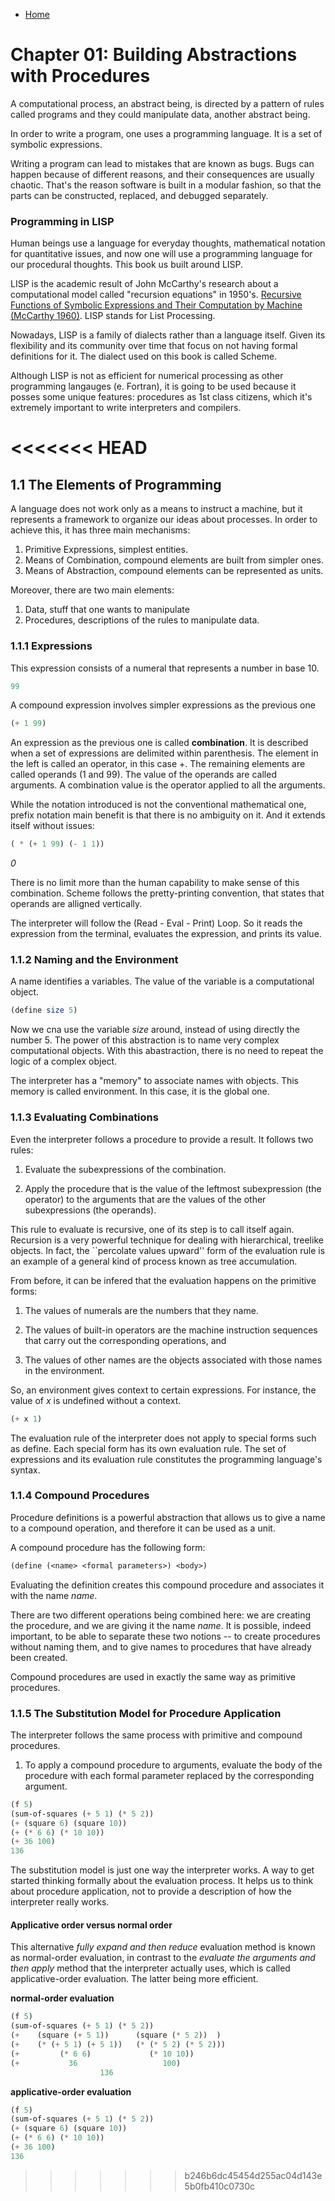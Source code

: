 * [Home](../..)

# Chapter 01: Building Abstractions with Procedures

A computational process, an abstract being, is directed by a pattern of rules called programs and they could manipulate data, another abstract being.

In order to write a program, one uses a programming language. It is a set of symbolic expressions.

Writing a program can lead to mistakes that are known as bugs. Bugs can happen because of different reasons, and their consequences are usually chaotic. That's the reason software is built in a modular fashion, so that the parts can be constructed, replaced, and debugged separately.

### Programming in LISP

Human beings use a language for everyday thoughts, mathematical notation for quantitative issues, and now one will use a programming language for our procedural thoughts. This book us built around LISP.

LISP is the academic result of John McCarthy's research about a computational model called "recursion equations" in 1950's. [Recursive Functions of Symbolic Expressions and Their Computation by Machine (McCarthy 1960)](http://www-formal.stanford.edu/jmc/recursive.pdf). LISP stands for List Processing.

Nowadays, LISP is a family of dialects rather than a language itself. Given its flexibility and its community over time that focus on not having formal definitions for it. The dialect used on this book is called Scheme. 

Although LISP is not as efficient for numerical processing as other programming langauges (e. Fortran), it is going to be used because it posses some unique features: procedures as 1st class citizens, which it's extremely important to write interpreters and compilers.

<<<<<<< HEAD
=======
## 1.1 The Elements of Programming

A language does not work only as a means to instruct a machine, but it represents a framework to organize our ideas about processes. In order to achieve this, it has three main mechanisms:

1. Primitive Expressions, simplest entities.
2. Means of Combination, compound elements are built from simpler ones.
3. Means of Abstraction, compound elements can be represented as units.

Moreover, there are two main elements:

1. Data, stuff that one wants to manipulate
2. Procedures, descriptions of the rules to manipulate data.

### 1.1.1 Expressions

This expression consists of a numeral that represents a number in base 10. 

``` scheme
99
```

A compound expression involves simpler expressions as the previous one

``` scheme
(+ 1 99)
```

An expression as the previous one is called **combination**. It is described when a set of expressions are delimited within parenthesis. The element in the left is called an operator, in this case +. The remaining elements are called operands (1 and 99). The value of the operands are called arguments. A combination value is the operator applied to all the arguments.

While the notation introduced is not the conventional mathematical one, prefix notation main benefit is that there is no ambiguity on it. And it extends itself without issues:

``` scheme
( * (+ 1 99) (- 1 1))
```
*0*

There is no limit more than the human capability to make sense of this combination. Scheme follows the pretty-printing convention, that states that operands are alligned vertically.

The interpreter will follow the (Read - Eval - Print) Loop. So it reads the expression from the terminal, evaluates the expression, and prints its value.

### 1.1.2  Naming and the Environment

A name identifies a variables. The value of the variable is a computational object.

``` scheme
(define size 5)
```

Now we cna use the variable *size* around, instead of using directly the number 5. The power of this abstraction is to name very complex computational objects. With this abastraction, there is no need to repeat the logic of a complex object.

The interpreter has a "memory" to associate names with objects. This memory is called environment. In this case, it is the global one.

### 1.1.3 Evaluating Combinations

Even the interpreter follows a procedure to provide a result. It follows two rules:

1. Evaluate the subexpressions of the combination.

2. Apply the procedure that is the value of the leftmost subexpression (the operator) to the arguments that are the values of the other subexpressions (the operands).

This rule to evaluate is recursive, one of its step is to call itself again. Recursion is a very powerful technique for dealing with hierarchical, treelike objects. In fact, the ``percolate values upward'' form of the evaluation rule is an example of a general kind of process known as tree accumulation.

From before, it can be infered that the evaluation happens on the primitive forms:

1. The values of numerals are the numbers that they name.

2. The values of built-in operators are the machine instruction sequences that carry out the corresponding operations, and

3. The values of other names are the objects associated with those names in the environment.

So, an environment gives context to certain expressions. For instance, the value of *x* is undefined without a context. 

``` scheme
(+ x 1)
```

The evaluation rule of the interpreter does not apply to special forms such as define. Each special form has its own evaluation rule. The set of expressions and its evaluation rule constitutes the programming language's syntax.

### 1.1.4 Compound Procedures

Procedure definitions is a powerful abstraction that allows us to give a name to a compound operation, and therefore it can be used as a unit.

A compound procedure has the following form:

``` scheme
(define (<name> <formal parameters>) <body>)
```

Evaluating the definition creates this compound procedure and associates it with the name *name*.

There are two different operations being combined here: we are creating the procedure, and we are giving it the name *name*. It is possible, indeed important, to be able to separate these two notions -- to create procedures without naming them, and to give names to procedures that have already been created.

Compound procedures are used in exactly the same way as primitive procedures.

### 1.1.5 The Substitution Model for Procedure Application

The interpreter follows the same process with primitive and compound procedures.

1. To apply a compound procedure to arguments, evaluate the body of the procedure with each formal parameter replaced by the corresponding argument. 

``` scheme
(f 5)
(sum-of-squares (+ 5 1) (* 5 2))
(+ (square 6) (square 10))
(+ (* 6 6) (* 10 10))
(+ 36 100)
136
```

The substitution model is just one way the interpreter works. A way to get started thinking formally about the evaluation process. It helps us to think about procedure application, not to provide a description of how the interpreter really works.

#### Applicative order versus normal order

This alternative *fully expand and then reduce* evaluation method is known as normal-order evaluation, in contrast to the *evaluate the arguments and then apply* method that the interpreter actually uses, which is called applicative-order evaluation. The latter being more efficient.

**normal-order evaluation**
``` scheme
(f 5)
(sum-of-squares (+ 5 1) (* 5 2))
(+    (square (+ 5 1))      (square (* 5 2))  )
(+    (* (+ 5 1) (+ 5 1))   (* (* 5 2) (* 5 2)))
(+         (* 6 6)             (* 10 10))
(+           36                   100)
                    136
```
**applicative-order evaluation**
``` scheme
(f 5)
(sum-of-squares (+ 5 1) (* 5 2))
(+ (square 6) (square 10))
(+ (* 6 6) (* 10 10))
(+ 36 100)
136
```
>>>>>>> b246b6dc45454d255ac04d143e5b0fb410c0730c
